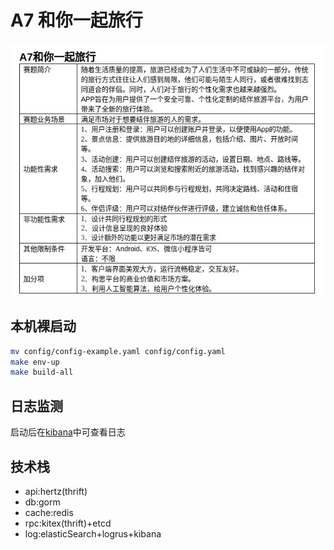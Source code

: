 # A7 和你一起旅行

![project.jpg](project.jpg)

## 本机裸启动

```bash
mv config/config-example.yaml config/config.yaml
make env-up
make build-all
```

## 日志监测
启动后在[kibana](http://127.0.0.1:5601/)中可查看日志


## 技术栈
* api:hertz(thrift)
* db:gorm
* cache:redis
* rpc:kitex(thrift)+etcd
* log:elasticSearch+logrus+kibana

